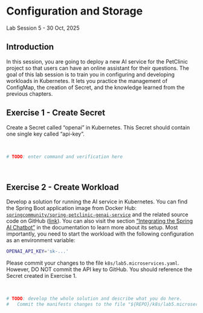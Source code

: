 # Configuration and Storage

Lab Session 5 - 30 Oct, 2025

## Introduction

In this session, you are going to deploy a new AI service for the
PetClinic project so that users can have an online assistant for their
questions. The goal of this lab session is to train you in configuring
and developing workloads in Kubernetes. It lets you practice the
management of ConfigMap, the creation of Secret, and the knowledge
learned from the previous chapters.

## Exercise 1 - Create Secret

Create a Secret called “openai” in Kubernetes. This Secret should
contain one single key called “api-key”.

  

``` sh
# TODO: enter command and verification here
```

  

## Exercise 2 - Create Workload

Develop a solution for running the AI service in Kubernetes. You can
find the Spring Boot application image from Docker Hub:
[`springcommunity/spring-petclinic-genai-service`](https://hub.docker.com/r/springcommunity/spring-petclinic-genai-service)
and the related source code on GitHub
([link](https://github.com/spring-petclinic/spring-petclinic-microservices/tree/main/spring-petclinic-genai-service)).
You can also visit the section [“Integrating the Spring AI
Chatbot”](https://github.com/spring-petclinic/spring-petclinic-microservices/tree/main?tab=readme-ov-file#integrating-the-spring-ai-chatbot)
in the documentation to learn more about its setup. Most importantly,
you need to start the workload with the following configuration as an
environment variable:

``` sh
OPENAI_API_KEY='sk-...'
```

Please commit your changes to the file `k8s/lab5.microservices.yaml`.
However, DO NOT commit the API key to GitHub. You should reference the
Secret created in Exercise 1.

  

``` sh
# TODO: develop the whole solution and describe what you do here.
#   Commit the manifests changes to the file "${REPO}/k8s/lab5.microservices.yaml"
```
